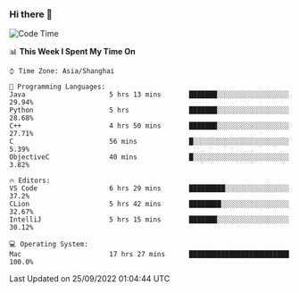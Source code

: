### Hi there 👋


<!--START_SECTION:waka-->
![Code Time](http://img.shields.io/badge/Code%20Time-744%20hrs%2058%20mins-blue)

📊 **This Week I Spent My Time On** 

```text
⌚︎ Time Zone: Asia/Shanghai

💬 Programming Languages: 
Java                     5 hrs 13 mins       ███████░░░░░░░░░░░░░░░░░░   29.94% 
Python                   5 hrs               ███████░░░░░░░░░░░░░░░░░░   28.68% 
C++                      4 hrs 50 mins       ███████░░░░░░░░░░░░░░░░░░   27.71% 
C                        56 mins             █░░░░░░░░░░░░░░░░░░░░░░░░   5.39% 
ObjectiveC               40 mins             █░░░░░░░░░░░░░░░░░░░░░░░░   3.82%

🔥 Editors: 
VS Code                  6 hrs 29 mins       █████████░░░░░░░░░░░░░░░░   37.2% 
CLion                    5 hrs 42 mins       ████████░░░░░░░░░░░░░░░░░   32.67% 
IntelliJ                 5 hrs 15 mins       ███████░░░░░░░░░░░░░░░░░░   30.12%

💻 Operating System: 
Mac                      17 hrs 27 mins      █████████████████████████   100.0%

```


 Last Updated on 25/09/2022 01:04:44 UTC
<!--END_SECTION:waka-->

<!--
**SillyPasty/SillyPasty** is a ✨ _special_ ✨ repository because its `README.md` (this file) appears on your GitHub profile.

Here are some ideas to get you started:

- 🔭 I’m currently working on ...
- 🌱 I’m currently learning ...
- 👯 I’m looking to collaborate on ...
- 🤔 I’m looking for help with ...
- 💬 Ask me about ...
- 📫 How to reach me: ...
- 😄 Pronouns: ...
- ⚡ Fun fact: ...
-->


